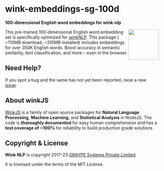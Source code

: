 # wink-embeddings-sg-100d
**100-dimensional English word embeddings for wink-nlp**

[<img align="right" src="https://decisively.github.io/wink-logos/logo-title.png" width="100px" >](https://winkjs.org/)
This pre-trained 100-dimensional English word embedding set is specifically optimized for [winkNLP](https://github.com/winkjs/wink-nlp). This package ( ~110MB download, ~310MB installed) includes embeddings for over 350K English words. Boost accuracy in semantic similarity, text classification, and more – even in the browser.

## Need Help?
If you spot a bug and the same has not yet been reported, raise a new [issue](https://github.com/winkjs/wink-embeddings-sg-100d/issues).


## About winkJS
[WinkJS](https://winkjs.org/) is a family of open source packages for **Natural Language Processing**, **Machine Learning**, and **Statistical Analysis** in NodeJS. The code is **thoroughly documented** for easy human comprehension and has a **test coverage of ~100%** for reliability to build production grade solutions.

## Copyright & License

**Wink NLP** is copyright 2017-23 [GRAYPE Systems Private Limited](https://graype.in/).

It is licensed under the terms of the MIT License.
